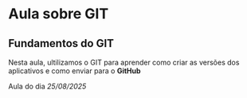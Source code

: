 # Aula sobre GIT #
## Fundamentos do GIT ##

Nesta aula, ultilizamos o GIT para aprender como criar as versões dos aplicativos e como enviar para o **GitHub** 

Aula do dia *25/08/2025*